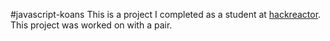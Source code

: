 #javascript-koans
This is a project I completed as a student at [hackreactor](http://hackreactor.com). This project was worked on with a pair.